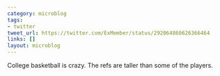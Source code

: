 ```yaml
---
category: microblog
tags:
- twitter
tweet_url: https://twitter.com/ExMember/status/292064860626366464
links: []
layout: microblog
---
```

College basketball is crazy. The refs are taller than some of the players.
